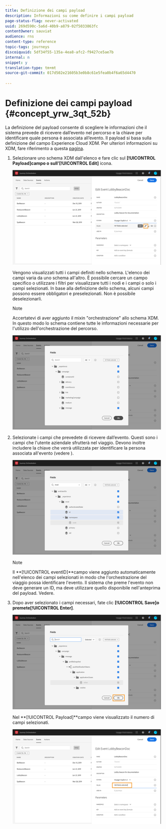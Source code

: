 ```yaml
---
title: Definizione dei campi payload
description: Informazioni su come definire i campi payload
page-status-flag: never-activated
uuid: 269d590c-5a6d-40b9-a879-02f5033863fc
contentOwner: sauviat
audience: rns
content-type: reference
topic-tags: journeys
discoiquuid: 5df34f55-135a-4ea8-afc2-f9427ce5ae7b
internal: n
snippet: y
translation-type: tm+mt
source-git-commit: 017d502e21605b3e0b8c61e5fea0b4f6a65d4470

---
```



# Definizione dei campi payload {#concept_yrw_3qt_52b}

La definizione del payload consente di scegliere le informazioni che il sistema prevede di ricevere dall’evento nel percorso e la chiave per identificare quale persona è associata all’evento. Il payload si basa sulla definizione del campo Experience Cloud XDM. Per ulteriori informazioni su XDM, fare riferimento a questa [pagina](https://www.adobe.io/apis/cloudplatform/dataservices/xdm.html).

1. Selezionare uno schema XDM dall&#39;elenco e fare clic sul **[!UICONTROL Payload]**campo o sull&#39;**[!UICONTROL Edit]** icona.

   ![](../assets/journey8.png)

   Vengono visualizzati tutti i campi definiti nello schema. L&#39;elenco dei campi varia da uno schema all&#39;altro. È possibile cercare un campo specifico o utilizzare i filtri per visualizzare tutti i nodi e i campi o solo i campi selezionati. In base alla definizione dello schema, alcuni campi possono essere obbligatori e preselezionati. Non è possibile deselezionarli.

   >[!NOTE]
   >
   >Accertatevi di aver aggiunto il mixin &quot;orchestrazione&quot; allo schema XDM. In questo modo lo schema contiene tutte le informazioni necessarie per l&#39;utilizzo dell&#39;orchestrazione del percorso.

   ![](../assets/journey9.png)

1. Selezionate i campi che prevedete di ricevere dall’evento. Questi sono i campi che l&#39;utente aziendale sfrutterà nel viaggio. Devono inoltre includere la chiave che verrà utilizzata per identificare la persona associata all&#39;evento (vedere [](../event/defining-the-event-key.md)).

   ![](../assets/journey10.png)

   >[!NOTE]
   >
   >Il **[!UICONTROL eventID]**campo viene aggiunto automaticamente nell&#39;elenco dei campi selezionati in modo che l&#39;orchestrazione del viaggio possa identificare l&#39;evento. Il sistema che preme l&#39;evento non deve generare un ID, ma deve utilizzare quello disponibile nell&#39;anteprima del payload. Vedere[](../event/previewing-the-payload.md).

1. Dopo aver selezionato i campi necessari, fate clic **[!UICONTROL Save]**o premete**[!UICONTROL Enter]**.

   ![](../assets/journey11.png)

   Nel **[!UICONTROL Payload]**campo viene visualizzato il numero di campi selezionati.

   ![](../assets/journey12.png)
